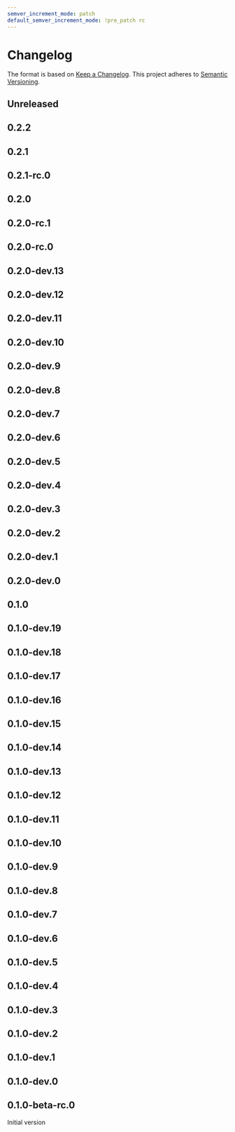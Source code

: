 ```yaml
---
semver_increment_mode: patch
default_semver_increment_mode: !pre_patch rc
---
```

# Changelog

The format is based on [Keep a Changelog](https://keepachangelog.com/en/1.0.0/). This project adheres to [Semantic Versioning](https://semver.org/spec/v2.0.0.html).

## Unreleased

## 0.2.2

## 0.2.1

## 0.2.1-rc.0

## 0.2.0

## 0.2.0-rc.1

## 0.2.0-rc.0

## 0.2.0-dev.13

## 0.2.0-dev.12

## 0.2.0-dev.11

## 0.2.0-dev.10

## 0.2.0-dev.9

## 0.2.0-dev.8

## 0.2.0-dev.7

## 0.2.0-dev.6

## 0.2.0-dev.5

## 0.2.0-dev.4

## 0.2.0-dev.3

## 0.2.0-dev.2

## 0.2.0-dev.1

## 0.2.0-dev.0

## 0.1.0

## 0.1.0-dev.19

## 0.1.0-dev.18

## 0.1.0-dev.17

## 0.1.0-dev.16

## 0.1.0-dev.15

## 0.1.0-dev.14

## 0.1.0-dev.13

## 0.1.0-dev.12

## 0.1.0-dev.11

## 0.1.0-dev.10

## 0.1.0-dev.9

## 0.1.0-dev.8

## 0.1.0-dev.7

## 0.1.0-dev.6

## 0.1.0-dev.5

## 0.1.0-dev.4

## 0.1.0-dev.3

## 0.1.0-dev.2

## 0.1.0-dev.1

## 0.1.0-dev.0

## 0.1.0-beta-rc.0

Initial version
